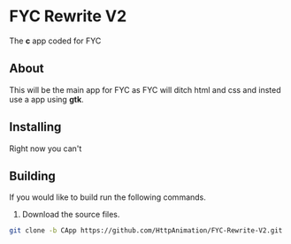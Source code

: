 # FYC Rewrite V2
The **c** app coded for FYC

## About
This will be the main app for FYC as FYC will ditch html and css and insted use a app using **gtk**.

## Installing
Right now you can't

## Building
If you would like to build run the following commands.

1) Download the source files. 
```bash
git clone -b CApp https://github.com/HttpAnimation/FYC-Rewrite-V2.git
```
